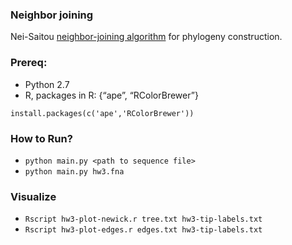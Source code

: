 ### Neighbor joining

Nei-Saitou [neighbor-joining algorithm](https://en.wikipedia.org/wiki/Neighbor_joining) for phylogeny construction.

### Prereq:

- Python 2.7
- R, packages in R: {“ape”, “RColorBrewer”}

`install.packages(c('ape','RColorBrewer'))`

### How to Run?

- `python main.py <path to sequence file>`
- `python main.py hw3.fna`

### Visualize

- `Rscript hw3-plot-newick.r tree.txt hw3-tip-labels.txt`
- `Rscript hw3-plot-edges.r edges.txt hw3-tip-labels.txt`
